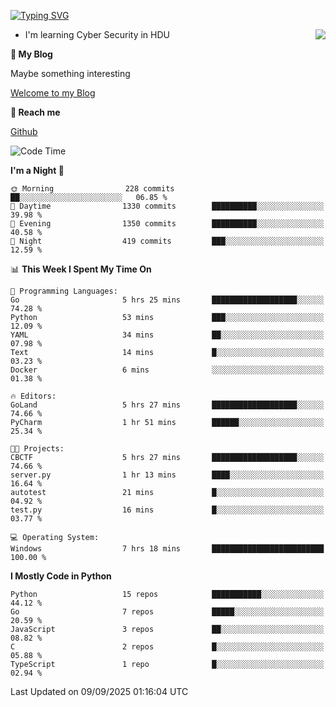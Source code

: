 [![Typing SVG](https://readme-typing-svg.herokuapp.com?font=Fira+Code&pause=1000&random=false&width=450&height=60&lines=Hello+%F0%9F%91%8B%F0%9F%8F%BB;I'm+JBNRZ)](https://git.io/typing-svg)

<a href="#">
  <img align="right" src="https://github-readme-stats.vercel.app/api?username=JBNRZ&show_icons=true&bg_color=15,f2f7fd,E0EAFC" />
</a>

- I'm learning Cyber Security in HDU

 **🌱 My Blog**

Maybe something interesting

[Welcome to my Blog](https://jbnrz.com.cn/)

 **💬 Reach me** 

[Github](https://github.com/JBNRZ)


<!--START_SECTION:waka-->
![Code Time](http://img.shields.io/badge/Code%20Time-1%2C399%20hrs%202%20mins-blue)

**I'm a Night 🦉** 

```text
🌞 Morning                228 commits         ██░░░░░░░░░░░░░░░░░░░░░░░   06.85 % 
🌆 Daytime                1330 commits        ██████████░░░░░░░░░░░░░░░   39.98 % 
🌃 Evening                1350 commits        ██████████░░░░░░░░░░░░░░░   40.58 % 
🌙 Night                  419 commits         ███░░░░░░░░░░░░░░░░░░░░░░   12.59 % 
```


📊 **This Week I Spent My Time On** 

```text
💬 Programming Languages: 
Go                       5 hrs 25 mins       ███████████████████░░░░░░   74.28 % 
Python                   53 mins             ███░░░░░░░░░░░░░░░░░░░░░░   12.09 % 
YAML                     34 mins             ██░░░░░░░░░░░░░░░░░░░░░░░   07.98 % 
Text                     14 mins             █░░░░░░░░░░░░░░░░░░░░░░░░   03.23 % 
Docker                   6 mins              ░░░░░░░░░░░░░░░░░░░░░░░░░   01.38 % 

🔥 Editors: 
GoLand                   5 hrs 27 mins       ███████████████████░░░░░░   74.66 % 
PyCharm                  1 hr 51 mins        ██████░░░░░░░░░░░░░░░░░░░   25.34 % 

🐱‍💻 Projects: 
CBCTF                    5 hrs 27 mins       ███████████████████░░░░░░   74.66 % 
server.py                1 hr 13 mins        ████░░░░░░░░░░░░░░░░░░░░░   16.64 % 
autotest                 21 mins             █░░░░░░░░░░░░░░░░░░░░░░░░   04.92 % 
test.py                  16 mins             █░░░░░░░░░░░░░░░░░░░░░░░░   03.77 % 

💻 Operating System: 
Windows                  7 hrs 18 mins       █████████████████████████   100.00 % 
```

**I Mostly Code in Python** 

```text
Python                   15 repos            ███████████░░░░░░░░░░░░░░   44.12 % 
Go                       7 repos             █████░░░░░░░░░░░░░░░░░░░░   20.59 % 
JavaScript               3 repos             ██░░░░░░░░░░░░░░░░░░░░░░░   08.82 % 
C                        2 repos             █░░░░░░░░░░░░░░░░░░░░░░░░   05.88 % 
TypeScript               1 repo              █░░░░░░░░░░░░░░░░░░░░░░░░   02.94 % 
```




 Last Updated on 09/09/2025 01:16:04 UTC
<!--END_SECTION:waka-->
